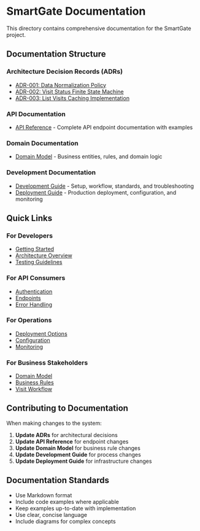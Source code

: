 # SmartGate Documentation

This directory contains comprehensive documentation for the SmartGate project.

## Documentation Structure

### Architecture Decision Records (ADRs)
- [ADR-001: Data Normalization Policy](adrs/ADR-001-normalization-policy.md)
- [ADR-002: Visit Status Finite State Machine](adrs/ADR-002-status-fsm-linear-completed-terminal.md)
- [ADR-003: List Visits Caching Implementation](adrs/ADR-003-list-visits-caching.md)

### API Documentation
- [API Reference](api-reference.md) - Complete API endpoint documentation with examples

### Domain Documentation
- [Domain Model](domain-model.md) - Business entities, rules, and domain logic

### Development Documentation
- [Development Guide](development-guide.md) - Setup, workflow, standards, and troubleshooting
- [Deployment Guide](deployment-guide.md) - Production deployment, configuration, and monitoring

## Quick Links

### For Developers
- [Getting Started](development-guide.md#getting-started)
- [Architecture Overview](development-guide.md#architecture)
- [Testing Guidelines](development-guide.md#testing-guidelines)

### For API Consumers
- [Authentication](api-reference.md#authentication)
- [Endpoints](api-reference.md#endpoints)
- [Error Handling](api-reference.md#error-responses)

### For Operations
- [Deployment Options](deployment-guide.md#deployment-options)
- [Configuration](deployment-guide.md#configuration)
- [Monitoring](deployment-guide.md#monitoring)

### For Business Stakeholders
- [Domain Model](domain-model.md#overview)
- [Business Rules](domain-model.md#business-rules-summary)
- [Visit Workflow](domain-model.md#enumerations)

## Contributing to Documentation

When making changes to the system:

1. **Update ADRs** for architectural decisions
2. **Update API Reference** for endpoint changes
3. **Update Domain Model** for business rule changes
4. **Update Development Guide** for process changes
5. **Update Deployment Guide** for infrastructure changes

## Documentation Standards

- Use Markdown format
- Include code examples where applicable
- Keep examples up-to-date with implementation
- Use clear, concise language
- Include diagrams for complex concepts
